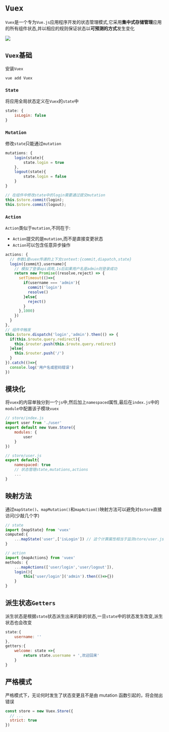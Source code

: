 # `Vuex`

`Vuex`是一个专为`Vue.js`应用程序开发的状态管理模式,它采用**集中式存储管理**应用的所有组件状态,并以相应的规则保证状态以**可预测的方式**发生变化

![](E:\note\front-end\images\vuex.png)

## `Vuex`基础

安装`Vuex`

```shell
vue add Vuex
```

### `State`

将应用全局状态定义在`Vuex`的`state`中

```js
state: {
	isLogin: false
}
```

### `Mutation`

修改`state`只能通过`mutation`

```js
mutations: {
	login(state){
		state.login = true
	},
	logout(state){
		state.login = false
	}
}

// 在组件中修改state中的login需要通过提交mutation
this.$store.commit(login);
this.$store.commit(logout);
```

### `Action`

`Action`类似于`mutation`,不同在于:

- `Action`提交的是`mutation`,而不是直接变更状态
- `Action`可以包含任意异步操作

```js
actions: {
  // 参数1是vuex传递的上下文context:{commit,diapatch,state}
  login({commit},username){
    // 模拟了登录api调用,1s后如果用户名是admin则登录成功
    return new Promise((resolve,reject) => {
      setTimeout(()=>{
        if(username === 'admin'){
          commit('login')
          resolve()
        }else{
          reject()
        }
      },1000)
    })
  }
},
// 组件中触发
this.$store.dispatch('login','admin').then(() => {
  if(this.$route.query.redirect){
    this.$router.push(this.$route.query.redirect)
  }else{
    this.$router.push('/')
  }
}).catch(()=>{
  console.log('用户名或密码错误')
})
```

## 模块化

将`vuex`的内容单独分到一个`js`中,然后加上`namespaced`属性,最后在`index.js`中的`module`中配置该子模块`vuex`

```js
// store/index.js
import user from './user'
export default new Vuex.Store({
	modules: {
		user
	}
})

// store/user.js
export default{
	namespaced: true
    // 状态管理state,mutations,actions
    ...
}
```

## 映射方法

通过`mapState()`、`mapMutation()`和`mapAction()`映射方法可以避免对`$store`直接访问(少敲几个字)

```js
// state
import {mapState} from 'vuex'
computed:{
	...mapState('user',['isLogin']) // 这个计算属性相当于监测store/user.js里的state.isLogin,user是命名空间,计算属性名就叫isLogin
}
```

```js
// action
import {mapActions} from 'vuex'
methods: {
	...mapActions(['user/login','user/logout']),
	login(){
		this['user/login']('admin').then(()=>{})
	}
}
```

## 派生状态`Getters`

派生状态是根据`state`状态派生出来的新的状态,一旦`state`中的状态发生改变,派生状态也会改变

```js
state:{
	username: ''
},
getters:{
	welcome: state =>{
		return state.username + ',欢迎回来'
	}
}
```

## 严格模式

严格模式下，无论何时发生了状态变更且不是由 mutation 函数引起的，将会抛出错误

```js
const store = new Vuex.Store({  
  // ...  
  strict: true 
})
```

